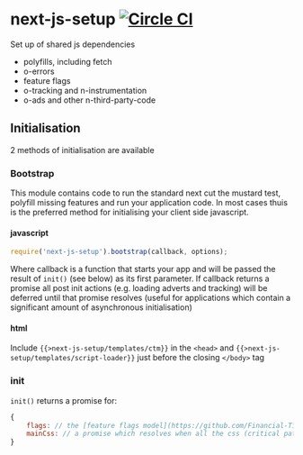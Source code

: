 # next-js-setup [![Circle CI](https://circleci.com/gh/Financial-Times/next-js-setup/tree/master.svg?style=svg)](https://circleci.com/gh/Financial-Times/next-js-setup/tree/master)

Set up of shared js dependencies

 - polyfills, including fetch
 - o-errors
 - feature flags
 - o-tracking and n-instrumentation
 - o-ads and other n-third-party-code

## Initialisation

2 methods of initialisation are available

### Bootstrap

This module contains code to run the standard next cut the mustard test, polyfill missing features and run your application code. In most cases thuis is the preferred method for initialising your client side javascript.

#### javascript

```js
require('next-js-setup').bootstrap(callback, options);
```

Where callback is a function that starts your app and will be passed the result of `init()` (see below) as its first parameter. If callback returns a promise all post init actions (e.g. loading adverts and tracking) will be deferred until that promise resolves (useful for applications which contain a significant amount of asynchronous initialisation)

#### html

Include `{{>next-js-setup/templates/ctm}}` in the `<head>` and `{{>next-js-setup/templates/script-loader}}` just before the closing `</body>` tag


### init

`init()` returns a promise for:

```javascript
{
	flags: // the [feature flags model](https://github.com/Financial-Times/next-feature-flags-client) in use by the client side code
	mainCss: // a promise which resolves when all the css (critical path and other ) has been loaded. It shodul be safe to initialise any component once this has reolved
}
```
